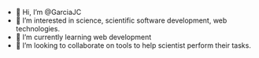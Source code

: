 - 👋 Hi, I’m @GarciaJC
- 👀 I’m interested in science, scientific software development, web technologies.
- 🌱 I’m currently learning web development
- 💞️ I’m looking to collaborate on tools to help scientist perform their tasks.

<!---
GarciaJC/GarciaJC is a ✨ special ✨ repository because its `README.md` (this file) appears on your GitHub profile.
You can click the Preview link to take a look at your changes.
--->
